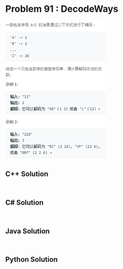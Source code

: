 
# Problem 91 : DecodeWays

<img src="https://github.com/Peefy/PeefyLeetCode/blob/master/doc/1-100/91.DecodeWays/problem.png"/>

## C++ Solution

```c++



```

## C# Solution

```csharp



```

## Java Solution

```java



```

## Python Solution

```python



```


